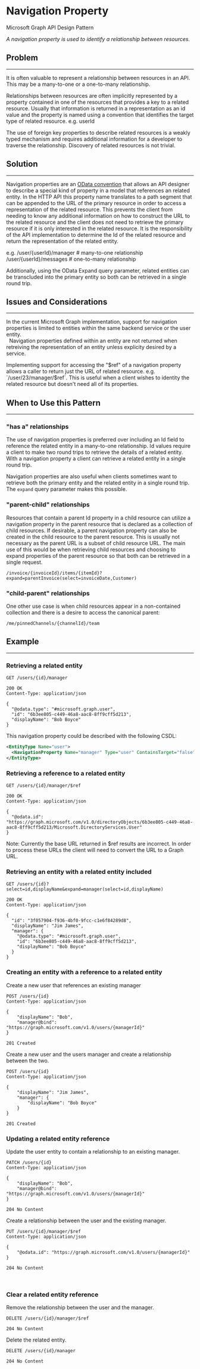 # Navigation Property

Microsoft Graph API Design Pattern

*A navigation property is used to identify a relationship between resources.*

## Problem
--------

It is often valuable to represent a relationship between resources in an API. This may be a many-to-one or a one-to-many relationship. 

Relationships between resources are often implicitly represented by a property contained in one of the resources that provides a key to a related resource. Usually that information is returned in a representation as an id value and the property is named using a convention that identifies the target type of related resource. e.g. userId 

The use of foreign key properties to describe related resources is a weakly typed mechanism and requires additional information for a developer to traverse the relationship. Discovery of related resources is not trivial.

## Solution
--------

Navigation properties are an [OData convention](https://docs.microsoft.com/en-us/odata/webapi/model-builder-untyped#navigation-property) that allows an API designer to describe a special kind of property in a model that references an related entity. In the HTTP API this property name translates to a path segment that can be appended to the URL of the primary resource in order to access a representation of the related resource. This prevents the client from needing to know any additional information on how to construct the URL to the related resource and the client does not need to retrieve the primary resource if it is only interested in the related resource.  It is the responsibility of the API implementation to determine the Id of the related resource and return the representation of the related entity.

e.g. /user/{userId}/manager  # many-to-one relationship
     /user/{userId}/messages # one-to-many relationship

Additionally, using the OData Expand query parameter, related entities can be transcluded into the primary entity so both can be retrieved in a single round trip.

## Issues and Considerations
-------------------------

In the current Microsoft Graph implementation, support for navigation properties is limited to entities within the same backend service or the user entity.  
 
Navigation properties defined within an entity are not returned when retreiving the representation of an entity unless explicity desired by a service.  

Implementing support for accessing the "$ref" of a navigation property allows a caller to return just the URL of related resource. e.g. `/user/23/manager/$ref`. This is useful when a client wishes to identity the related resource but doesn't need all of its properties.

## When to Use this Pattern
------------------------

### "has a" relationships

The use of navigation properties is preferred over including an Id field to reference the related entity in a many-to-one relationship.  Id values require a client to make two round trips to retrieve the details of a related entity.  With a navigation property a client can retrieve a related entity in a single round trip. 

Navigation properties are also useful when clients sometimes want to retrieve both the primary entity and the related entity in a single round trip.  The `expand` query parameter makes this possible.

### "parent-child" relationships

Resources that contain a parent Id property in a child resource can utilize a navigation property in the parent resource that is declared as a collection of child resources. If desirable, a parent navigation property can also be created in the child resource to the parent resource. This is usually not necessary as the parent URL is a subset of child resource URL. The main use of this would be when retrieving child resources and choosing to expand properties of the parent resource so that both can be retrieved in a single request.  

`/invoice/{invoiceId}/items/{itemId}?expand=parentInvoice(select=invoiceDate,Customer)`

### "child-parent" relationships

One other use case is when child resources appear in a non-contained collection and there is a desire to access the canonical parent:

`/me/pinnedChannels/{channelId}/team`

## Example
-------

### Retrieving a related entity

```http
GET /users/{id}/manager

200 OK
Content-Type: application/json

{
  "@odata.type": "#microsoft.graph.user",
  "id": "6b3ee805-c449-46a8-aac8-8ff9cff5d213",
  "displayName": "Bob Boyce"
}
```

This navigation property could be described with the following CSDL: 
```xml
<EntityType Name="user">
  <NavigationProperty Name="manager" Type="user" ContainsTarget="false" >
</EntityType>
```

### Retrieving a reference to a related entity

```http
GET /users/{id}/manager/$ref

200 OK
Content-Type: application/json

{
  "@odata.id": "https://graph.microsoft.com/v1.0/directoryObjects/6b3ee805-c449-46a8-aac8-8ff9cff5d213/Microsoft.DirectoryServices.User"
}
```
Note: Currently the base URL returned in $ref results are incorrect.  In order to process these URLs the client will need to convert the URL to a Graph URL.

### Retrieving an entity with a related entity included

```http
GET /users/{id}?select=id,displayName&expand=manager(select=id,displayName)

200 OK
Content-Type: application/json

{
  "id": "3f057904-f936-4bf0-9fcc-c1e6f84289d8",
  "displayName": "Jim James",
  "manager": {
    "@odata.type": "#microsoft.graph.user",
    "id": "6b3ee805-c449-46a8-aac8-8ff9cff5d213",
    "displayName": "Bob Boyce"
  }
}
```

### Creating an entity with a reference to a related entity

Create a new user that references an existing manager
```http
POST /users/{id}
Content-Type: application/json

{
    "displayName": "Bob",
    "manager@bind": "https://graph.microsoft.com/v1.0/users/{managerId}"
}

201 Created
```

Create a new user and the users manager and create a relationship between the two.

```http
POST /users/{id}
Content-Type: application/json

{
    "displayName": "Jim James",
    "manager": {
        "displayName": "Bob Boyce"
    }
}

201 Created
```

### Updating a related entity reference

Update the user entity to contain a relationship to an existing manager.
 
```http
PATCH /users/{id}
Content-Type: application/json

{
    "displayName": "Bob",
    "manager@bind": "https://graph.microsoft.com/v1.0/users/{managerId}"
}

204 No Content
```

Create a relationship between the user and the existing manager.

```http
PUT /users/{id}/manager/$ref
Content-Type: application/json

{
    "@odata.id": "https://graph.microsoft.com/v1.0/users/{managerId}"
}

204 No Content
```
 
### Clear a related entity reference

Remove the relationship between the user and the manager.
 
```http
DELETE /users/{id}/manager/$ref

204 No Content
```

Delete the related entity.

```http
DELETE /users/{id}/manager

204 No Content
```

